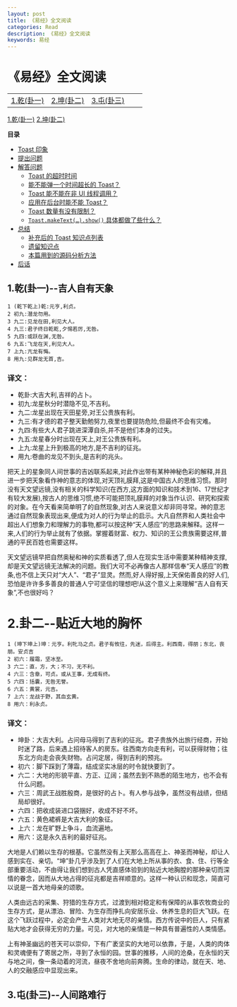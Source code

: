 ```yaml
---
layout: post
title: 《易经》全文阅读
categories: Read
description: 《易经》全文阅读
keywords: 易经
---
```


# 《易经》全文阅读

|           |              |                |            |           |
|:--------  |:--------     |:----------     |:---------  |:--------  |
| [1.乾(卦一)](#1.乾(卦一)--吉人自有天象) | [2.坤(卦二)](#2卦二--贴近大地的胸怀) | [3.屯(卦三)](#3.屯(卦三)--人间路难行) | | |


[1.乾(卦一)](#1.乾(卦一)--吉人自有天象)    [2.坤(卦二)](#2卦二--贴近大地的胸怀) 

**目录**

<!-- vim-markdown-toc GFM -->

* [Toast 印象](#toast-印象)
* [提出问题](#提出问题)
* [解答问题](#解答问题)
    * [Toast 的超时时间](#toast-的超时时间)
    * [能不能弹一个时间超长的 Toast？](#能不能弹一个时间超长的-toast)
    * [Toast 能不能在非 UI 线程调用？](#toast-能不能在非-ui-线程调用)
    * [应用在后台时能不能 Toast？](#应用在后台时能不能-toast)
    * [Toast 数量有没有限制？](#toast-数量有没有限制)
    * [`Toast.makeText(…).show()` 具体都做了些什么？](#toastmaketextshow-具体都做了些什么)
* [总结](#总结)
    * [补充后的 Toast 知识点列表](#补充后的-toast-知识点列表)
    * [遗留知识点](#遗留知识点)
    * [本篇用到的源码分析方法](#本篇用到的源码分析方法)
* [后话](#后话)

## 1.乾(卦一)--吉人自有天象

    1 (乾下乾上)乾:元亨,利贞。
    2 初九:潜龙勿用。
    3 九二:见龙在田,利见大人。
    4 九三:君子终日乾乾,夕惕若厉,无咎。
    5 九四:或跃在渊,无咎。
    6 九五:飞龙在天,利见大人。
    7 上九:亢龙有悔。
    8 用九:见群龙无首,吉。

### 译文：

* 乾卦:大吉大利,吉祥的占卜。
* 初九:龙星秋分时潜隐不见,不吉利。
* 九二:龙星出现在天田星旁,对王公贵族有利。
* 九三:有才德的君子整天勤勉努力,夜里也要提防危险,但最终不会有灾难。
* 九四:有些大人君子跳进深潭自杀,并不是他们本身的过失。
* 九五:龙星春分时出现在天上,对王公贵族有利。
* 上九:龙星上升到极高的地方,是不吉利的征兆。
* 用九:卷曲的龙见不到头,是吉利的兆头。

把天上的星象同人间世事的吉凶联系起来,对此作出带有某种神秘色彩的解释,并且进一步把天象看作神的意志的体现,对天顶礼膜拜,这是中国古人的思维习惯。那时没有天文望远镜,没有相关的科学知识(在西方,这方面的知识和技术到16、17世纪才有较大发展),按古人的思维习惯,绝不可能把顶礼膜拜的对象当作认识、研究和探索的对象。在今天看来简单明了的自然现象,对古人来说意义却非同寻常。神的意志通过自然现象表现出来,便成为对人的行为举止的启示。大凡自然界和人类社会中超出人们想象力和理解力的事物,都可以按这种“天人感应”的思路来解释。这样一来,人们的行为举止就有了依据。掌握着财富、权力、知识的王公贵族需要这样,普通的平民百姓也需要这样。

天文望远镜早把自然奥秘和神的实质看透了,但人在现实生活中需要某种精神支撑,却是天文望远镜无法解决的问题。我们大可不必再像古人那样信奉“天人感应”的教条,也不信上天只对“大人”、“君子”显灵。然而,好人得好报,上天保佑善良的好人们,恐怕是许许多多善良的普通人宁可坚信的理想吧!从这个意义上来理解“吉人自有天象”,不也很好吗？

# 2.卦二--贴近大地的胸怀

    1 (坤下坤上)坤：元亨。利牝马之贞。君子有攸往，先迷，后得主。利西南，得朋；东北，丧朋。安贞吉
    2 初六：履霜，坚冰至。
    3 六二：直，方，大；不习，无不利。
    4 六三：含章，可贞。或从王事，无成有终。
    5 六四：括囊，无咎无誉。
    6 六五：黄裳，元吉。
    7 上六：龙战于野，其血玄黄。
    8 用六：利永贞。

### 译文：

* 坤卦：大吉大利。占问母马得到了吉利的征兆。君子贵族外出旅行经商，开始时迷了路，后来遇上招待客人的房东。往西南方向走有利，可以获得财物；往东北方向走会丧失财物。占问定居，得到吉利的预兆。
* 初六：脚下踩到了薄霜，结成坚实冰层的时令就快要到了。
* 六二：大地的形貌平直、方正、辽阔；虽然去到不熟悉的陌生地方，也不会有什么问题。
* 六三：周武王战胜殷商，是很好的占卜。有人参与战争，虽然没有战绩，但结局却很好。
* 六四：把收成装进口袋捆好，收成不好不坏。
* 六五：黄色裙裤是大吉大利的象征。
* 上六：龙在旷野上争斗，血流遍地。
* 用六：这是永久吉利的最好征兆。

大地是人们赖以生存的根基。它虽然没有上天那么高高在上、神圣而神秘，却让人感到实在、亲切。“坤”卦几乎涉及到了人们在大地上所从事的衣、食、住、行等全部重要活动，不由得让我们想到古人凭直感体验到的贴近大地胸膛的那种亲切而深情的眷念，因而从大地占得的征兆都是吉祥顺意的。这样一种认识和现念，简直可以说是一首大地母亲的颂歌。

人类由远古的采集、狩猎的生存方式，过渡到相对稳定和有保障的从事农牧商业的生存方式，是从漂泊、冒险、为生存而挣扎向安居乐业、休养生息的巨大飞跃。在这个飞跃过程中，必定会产生人类对大地无尽的亲情。西方传说中的巨人，只有紧贴大地才会获得无穷的力量。可见，对大地的亲情是一种具有普遍性的人类情感。

上有神圣幽远的苍天可以崇仰，下有广袤坚实的大地可以依靠，于是，人类的肉体和灵魂便有了寄居之所，寻到了永恒的园。世事的推移，人间的沧桑，在永恒的天与地之间，像一条动着的河流，昼夜不舍地向前奔腾。生命的律动，就在天、地、人的交融感应中显现出来。

## 3.屯(卦三)--人间路难行






